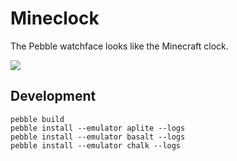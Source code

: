 Mineclock
===========

The Pebble watchface looks like the Minecraft clock.

![](https://dl.dropboxusercontent.com/u/8932138/downloads/pebble/mineclock/screenshot_chalk.gif)

## Development

```
pebble build
pebble install --emulator aplite --logs
pebble install --emulator basalt --logs
pebble install --emulator chalk --logs
```
